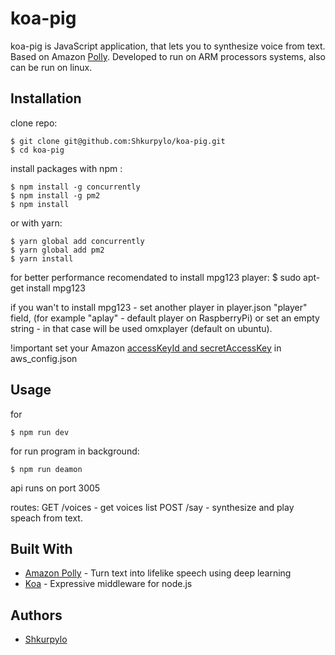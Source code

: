# koa-pig
koa-pig is JavaScript application, that lets you to synthesize voice from text.
Based on Amazon [Polly][awspolly]. Developed to run on ARM processors systems, also can be run on linux.


## Installation

clone repo:

```
$ git clone git@github.com:Shkurpylo/koa-pig.git
$ cd koa-pig
```

install packages with npm :


```
$ npm install -g concurrently
$ npm install -g pm2
$ npm install
```

or with yarn: 


```
$ yarn global add concurrently
$ yarn global add pm2
$ yarn install
```

for better performance recomendated to install mpg123 player:
$ sudo apt-get install mpg123

if you wan't to install mpg123 - set another player in player.json "player" field,
(for example "aplay" - default player on RaspberryPi) 
or set an empty string - in that case will be used omxplayer (default on ubuntu).

!important
set your Amazon [accessKeyId and secretAccessKey][awscredentials] in aws_config.json

## Usage

for 

```
$ npm run dev 
```
for run program in background:
```
$ npm run deamon 
```

api runs on port 3005

routes:
GET /voices - get voices list
POST /say - synthesize and play speach from text.

## Built With

* [Amazon Polly](https://aws.amazon.com/polly/?nc2=h_a1) - Turn text into lifelike speech using deep learning
* [Koa](http://koajs.com/) - Expressive middleware for node.js

## Authors

* [Shkurpylo](https://github.com/Shkurpylo)

[awspolly]: https://aws.amazon.com/blogs/aws/polly-text-to-speech-in-47-voices-and-24-languages/
[awscredentials]: https://aws.amazon.com/blogs/security/wheres-my-secret-access-key/

